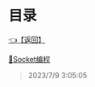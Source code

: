 # 目录  


[👈【返回】](/--目录--/C#高级/--目录--C#高级)  


[📜Socket编程](/C#高级/网络编程/Socket编程)  







> 2023/7/9 3:05:05
